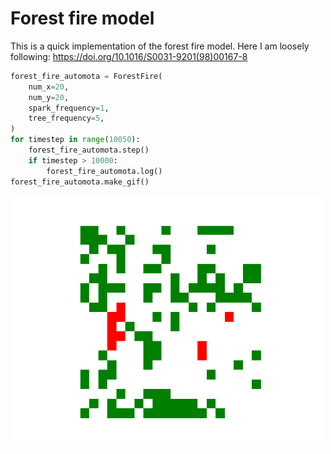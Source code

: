 # Forest fire model

This is a quick implementation of the forest fire model. Here I am loosely following: https://doi.org/10.1016/S0031-9201(98)00167-8

```python
forest_fire_automota = ForestFire(
    num_x=20,
    num_y=20,
    spark_frequency=1,
    tree_frequency=5,
)
for timestep in range(10050): 
    forest_fire_automota.step()
    if timestep > 10000:
        forest_fire_automota.log()
forest_fire_automota.make_gif()
```

<img src="forest_fire_simulation_in_memory.gif" width="500" height="400">